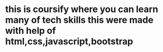 # this  is coursify where you can learn many of tech skills  this were made with help of html,css,javascript,bootstrap
